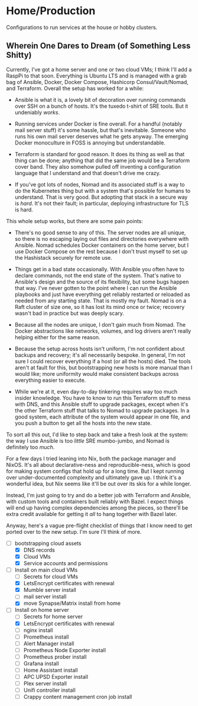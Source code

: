 # Home/Production

Configurations to run services at the house or hobby clusters.

## Wherein One Dares to Dream (of Something Less Shitty)

Currently, I've got a home server and one or two cloud VMs; I think I'll add
a RaspPi to that soon. Everything is Ubuntu LTS and is managed with a grab
bag of Ansible, Docker, Docker Compose, Hashicorp Consul/Vault/Nomad, and
Terraform. Overall the setup has worked for a while:

-   Ansible is what it is, a lovely bit of decoration over running commands
    over SSH on a bunch of hosts. It's the tuxedo t-shirt of SRE tools. But
    it undeniably _works_.

-   Running services under Docker is fine overall. For a handful (notably
    mail server stuff) it's some hassle, but that's inevitable. Someone who
    runs his own mail server deserves what he gets anyway. The emerging
    Docker monoculture in FOSS is annoying but understandable.

-   Terraform is standard for good reason. It does its thing as well as that
    thing can be done; anything that did the same job would be a Terraform
    cover band. They also somehow pulled off inventing a configuration
    language that I understand and that doesn't drive me crazy.

-   If you've got lots of nodes, Nomad and its associated stuff is a way to
    do the Kubernetes thing but with a system that's possible for humans to
    understand. That is very good. But adopting that stack in a secure way
    is _hard_. It's not their fault; in particular, deploying infrastructure
    for TLS is hard.

This whole setup works, but there are some pain points:

-   There's no good sense to any of this. The server nodes are all unique,
    so there is no escaping laying out files and directories everywhere with
    Ansible. Nomad schedules Docker containers on the home server, but I use
    Docker Compose on the rest because I don't trust myself to set up the
    Hashistack securely for remote use.

-   Things get in a bad state occasionally. With Ansible you often have to
    declare commands, not the end state of the system. That's native to
    Ansible's design and the source of its flexibility, but some bugs happen
    that way. I've never gotten to the point where I can run the Ansible
    playbooks and just have everything get reliably restarted or reloaded as
    needed from any starting state. That is mostly my fault. Nomad is on a
    Raft cluster of size one, so it has lost its mind once or twice; recovery
    wasn't bad in practice but was deeply scary.

-   Because all the nodes are unique, I don't gain much from Nomad. The
    Docker abstractions like networks, volumes, and log drivers aren't
    really helping either for the same reason.

-   Because the setup across hosts isn't uniform, I'm not confident about
    backups and recovery; it's all necessarily bespoke. In general, I'm not
    sure I could recover everything if a host (or all the hosts) died. The
    tools aren't at fault for this, but bootstrapping new hosts is more manual
    than I would like; more uniformity would make consistent backups across
    everything easier to execute.

-   While we're at it, even day-to-day tinkering requires way too much insider
    knowledge. You have to know to run this Terraform stuff to mess with DNS,
    and this Ansible stuff to upgrade packages, except when it's the other
    Terraform stuff that talks to Nomad to upgrade packages. In a good system,
    each attribute of the system would appear in one file, and you push a
    button to get all the hosts into the new state.

To sort all this out, I'd like to step back and take a fresh look at the
system: the way I use Ansible is too _little_ SRE mumbo-jumbo, and Nomad is
definitely too _much_.

For a few days I tried leaning into Nix, both the package manager and NixOS.
It's all about declarative-ness and reproducible-ness, which is good for
making system configs that hold up for a long time. But I kept running over
under-documented complexity and ultimately gave up. I think it's a wonderful
idea, but Nix seems like it'll be out over its skis for a while longer.

Instead, I'm just going to try and do a better job with Terraform and Ansible,
with custom tools and containers built reliably with Bazel. I expect things
will end up having complex dependencies among the pieces, so there'll be extra
credit available for getting it _all_ to hang together with Bazel later.

Anyway, here's a vague pre-flight checklist of things that I know need to get
ported over to the new setup. I'm sure I'll think of more.

-   ☐ bootstrapping cloud assets
    -   ☒ DNS records
    -   ☒ Cloud VMs
    -   ☒ Service accounts and permissions
-   ☐ Install on main cloud VMs
    -   ☐ Secrets for cloud VMs
    -   ☒ LetsEncrypt certificates with renewal
    -   ☒ Mumble server install
    -   ☐ mail server install
    -   ☒ move Synapse/Matrix install from home
-   ☐ Install on home server
    -   ☐ Secrets for home server
    -   ☒ LetsEncrypt certificates with renewal
    -   ☐ nginx install
    -   ☐ Prometheus install
    -   ☐ Alert Manager install
    -   ☐ Prometheus Node Exporter install
    -   ☐ Prometheus prober install
    -   ☐ Grafana install
    -   ☐ Home Assistant install
    -   ☐ APC UPSD Exporter install
    -   ☐ Plex server install
    -   ☐ Unifi controller install
    -   ☐ Crappy content management cron job install
